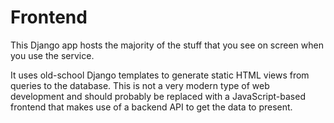 # Frontend

This Django app hosts the majority of the stuff that you see on screen when you use the service.

It uses old-school Django templates to generate static HTML views from queries to the database. This
is not a very modern type of web development and should probably be replaced with a JavaScript-based
frontend that makes use of a backend API to get the data to present.
